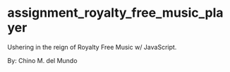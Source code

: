 # assignment_royalty_free_music_player
Ushering in the reign of Royalty Free Music w/ JavaScript.

By: Chino M. del Mundo